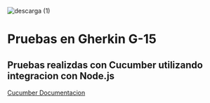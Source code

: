 
![descarga (1)](https://github.com/MauricioSor/PruebasCucumber/assets/106267352/68f52543-a85a-4d1c-9ae4-59f536de3085)
</br> 
# Pruebas en Gherkin G-15

## Pruebas realizdas con Cucumber utilizando integracion con Node.js

[Cucumber Documentacion](https://cucumber.io/docs)
